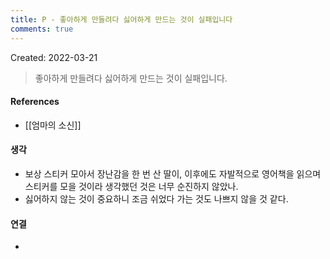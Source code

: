 ```yaml
---
title: P - 좋아하게 만들려다 싫어하게 만드는 것이 실패입니다
comments: true
---
```


Created: 2022-03-21

>좋아하게 만들려다 싫어하게 만드는 것이 실패입니다.

#### References
- [[엄마의 소신]]

#### 생각
- 보상 스티커 모아서 장난감을 한 번 산 딸이, 이후에도 자발적으로 영어책을 읽으며 스티커를 모을 것이라 생각했던 것은 너무 순진하지 않았나.
- 싫어하지 않는 것이 중요하니 조금 쉬었다 가는 것도 나쁘지 않을 것 같다.


#### 연결
- 